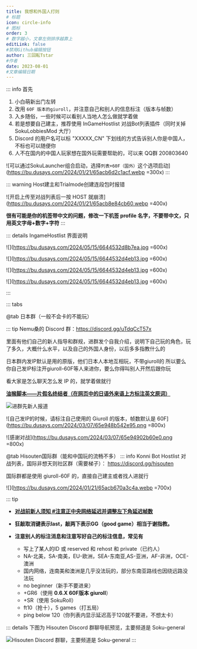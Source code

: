 ```yaml
---
title: 我想和外国人打则
# 标题
icon: circle-info
# 图标
order: 3
# 数字越小，文章左侧排序越靠上
editLink: false
#禁用Github编辑按钮
author: 三回転Tstar
#作者
date: 2023-08-01
#文章编辑日期
---
```


::: info 首先
1. 小白萌新出门左转
2. 改用 `60F 版本的giuroll`，并注意自己和别人的信息标注（版本与帧数）
3. 入乡随俗，一些时候可以看别人当地人怎么做就学着做
4. 若是想要自己建主，推荐使用 InGameHostlist 对战Bot列表插件（同时关掉 SokuLobbiesMod 大厅）
5. Discord 的用户名可以标 "XXXXX_CN" 下划线的方式告诉别人你是中国人，不标也可以随便你
6. 人不在国内的中国人玩家想在国外玩需要帮助的，可以来 QQ群 200803640

![可以通过SokuLauncher组合启动，选择`列表+60F（国外）`这个选项启动](https://bu.dusays.com/2024/01/21/65acb6d2c1acf.webp =300x)
:::

::: warning Host建主和Trialmode创建连段包时报错

![开启上传至对战列表后一按 HOST 就崩溃](https://bu.dusays.com/2024/01/21/65acb8e84cb60.webp =400x)

**很有可能是你的机签带中文的问题，修改一下机签 profile 名字，不要带中文，只用英文字母+数字+字符**
:::

::: details IngameHostlist 界面说明

![](https://bu.dusays.com/2024/05/15/6644532d8b7ea.jpg =600x)

![](https://bu.dusays.com/2024/05/15/6644532d4eb13.jpg =600x)

![](https://bu.dusays.com/2024/05/15/6644532d4eb13.jpg =600x)

![](https://bu.dusays.com/2024/05/15/6644532d4eb13.jpg =600x)

:::


::: tabs

@tab 日本群（一般不会卡的不能玩）

::: tip
Nemu桑的 Discord 群：https://discord.gg/uTdqCcT57x

里面有他们自己的新人指导和群规，进群发个自我介绍，说明下自己玩的角色，玩了多久，大概什么水平，以及自己的外国人身份，以后多多指教什么的

日本群内发IP默认是用的原版，他们日本人本地互相玩，不带giuroll的
所以要么你自己发IP标注开giuroll-60F等人来进你，要么你得叫别人开然后跟你玩

看大家是怎么聊天怎么发 IP 的，就学着做就行

[**油猴脚本——片假名终结者（在网页中的日语外来语上方标注英文原词）**](https://greasyfork.org/zh-CN/scripts/33268-katakana-terminator)

![进群先新人报道](https://bu.dusays.com/2024/06/25/667a7dc3e1e3f.jpg)

![自己发IP的时候，请标注自己使用的 Giuroll 的版本，帧数默认是 60F](https://bu.dusays.com/2024/03/07/65e948b542e95.png =800x)

![感谢对战](https://bu.dusays.com/2024/03/07/65e94902b60e0.png =800x)


@tab Hisouten国际群（能和中国玩的流畅不多）
::: info
Konni Bot Hostlist 对战列表，国际非想天则社区群（需要梯子）： https://discord.gg/hisouten

国际群都是使用 giuroll-60F 的，直接自己建主或者找人进就行

![](https://bu.dusays.com/2024/01/21/65acb670a3c4a.webp =700x)

::: tip 

- [**对战前新人须知 #注意正中央网络延迟并调整左下角延迟帧数**](/Beginners/BeforePlaying.html#注意正中央网络延迟并调整左下角延迟帧数)

- **狂敲取消键表示last，敲两下表示GG（good game）相当于谢指教。**

- **注意别人的标注消息和注意写好自己的标注信息，常见有**
   - 写上了某人的ID 或 reserved 和 rehost 和 private（已约人）
   - NA-北美，SA-南美，EU-欧洲，SEA-东南亚,AS-亚洲，AF-非洲，OCE-澳洲
   - 国内网络，连南美和澳洲是几乎没法玩的，部分东南亚路线也因绕远路没法玩
   - no beginner（新手不要进来）
   - +GR6（使用 **0.6.X 60F版本 giuroll**）
   - +SR（使用 SokuRoll）
   - ft10（抢十），5 games（打五局）
   - ping below 120（你列表内显示延迟高于120就不要进，不想太卡）


::: details 下图为 Hisouten Discord 群聊导航预览，主要频道是 Soku-general

![Hisouten Discord 群聊，主要频道是 Soku-general](https://bu.dusays.com/2024/03/07/65e944136ab55.png)
:::
